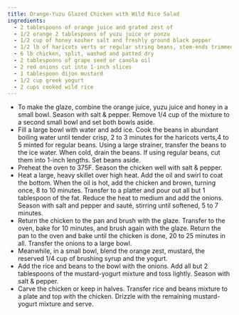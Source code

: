 ```yaml
---
title: Orange-Yuzu Glazed Chicken with Wild Rice Salad
ingredients:
  - 2 tablespoons of orange juice and grated zest of
  - 1/2 orange 2 tablespoons of yuzu juice or ponzu
  - 1/2 cup of honey kosher salt and freshly ground black pepper
  - 1/2 lb of haricots verts or regular string beans, stem-ends trimmed
  - 6 lb chicken, split, washed and patted dry
  - 2 tablespoons of grape seed or canola oil
  - 2 red onions cut into 1-inch slices
  - 1 tablespoon dijon mustard
  - 1/2 cup greek yogurt
  - 2 cups cooked wild rice
---
```


* To make the glaze, combine the orange juice, yuzu juice and honey in a small bowl. Season with salt & pepper. Remove 1/4 cup of the mixture to a second small bowl and set both bowls aside.
* Fill a large bowl with water and add ice. Cook the beans in abundant boiling water until tender crisp, 2 to 3 minutes for the haricots verts,4 to 5 minted for regular beans. Using a large strainer, transfer the beans to the ice water. When cold, drain the beans. If using regular beans, cut them into 1-inch lengths. Set beans aside.
* Preheat the oven to 375F. Season the chicken well with salt & pepper.
* Heat a large, heavy skillet over high heat. Add the oil and swirl to coat the bottom. When the oil is hot, add the chicken and brown, turning once, 8 to 10 minutes. Transfer to a platter and pour out all but 1 tablespoon of the fat. Reduce the heat to medium and add the onions. Season with salt and pepper and sauté, stirring until softened, 5 to 7 minutes.
* Return the chicken to the pan and brush with the glaze. Transfer to the oven, bake for 10 minutes, and brush again with the glaze. Return the pan to the oven and bake until the chicken is done, 20 to 25 minutes in all. Transfer the onions to a large bowl.
* Meanwhile, in a small bowl, blend the orange zest, mustard, the reserved 1/4 cup of brushing syrup and the yogurt.
* Add the rice and beans to the bowl with the onions. Add all but 2 tablespoons of the mustard-yogurt mixture and toss lightly. Season with salt & pepper.
* Carve the chicken or keep in halves. Transfer rice and beans mixture to a plate and top with the chicken. Drizzle with the remaining mustard-yogurt mixture and serve.
